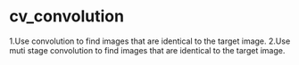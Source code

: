 # cv_convolution
1.Use convolution to find images that are identical to the target image.
2.Use muti stage convolution to find images that are identical to the target image.

